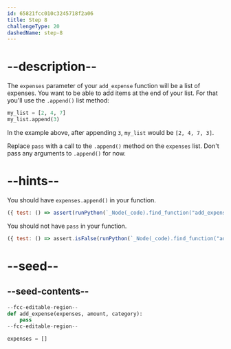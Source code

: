 ```yaml
---
id: 65821fcc010c3245718f2a06
title: Step 8
challengeType: 20
dashedName: step-8
---
```


# --description--

The `expenses` parameter of your `add_expense` function will be a list of expenses. You want to be able to add items at the end of your list. For that you'll use the `.append()` list method:

```py
my_list = [2, 4, 7]
my_list.append(3)
```

In the example above, after appending `3`, `my_list` would be `[2, 4, 7, 3]`.

Replace `pass` with a call to the `.append()` method on the `expenses` list. Don't pass any arguments to `.append()` for now.

# --hints--

You should have `expenses.append()` in your function.

```js
({ test: () => assert(runPython(`_Node(_code).find_function("add_expense").has_stmt("expenses.append()")`)) })
```

You should not have `pass` in your function.

```js
({ test: () => assert.isFalse(runPython(`_Node(_code).find_function("add_expense").has_pass()`)) })
```

# --seed--

## --seed-contents--

```py    
--fcc-editable-region--
def add_expense(expenses, amount, category):
    pass
--fcc-editable-region--

expenses = []
```
